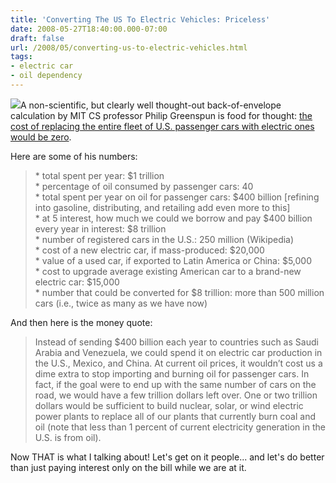 ```yaml
---
title: 'Converting The US To Electric Vehicles: Priceless'
date: 2008-05-27T18:40:00.000-07:00
draft: false
url: /2008/05/converting-us-to-electric-vehicles.html
tags: 
- electric car
- oil dependency
---
```


[![](http://www.defenselink.mil/dodcmsshare/homepagephoto/2007-05/hires_070525-D-7203T-012.JPG)](http://www.defenselink.mil/dodcmsshare/homepagephoto/2007-05/hires_070525-D-7203T-012.JPG)A non-scientific, but clearly well thought-out back-of-envelope calculation by MIT CS professor Philip Greenspun is food for thought: [the cost of replacing the entire fleet of U.S. passenger cars with electric ones would be zero](http://blogs.law.harvard.edu/philg/2008/05/27/cost-of-converting-entire-us-to-electric-cars-zero/).  
  
Here are some of his numbers:  

>   
> \* total spent per year: $1 trillion  
> \* percentage of oil consumed by passenger cars: 40  
> \* total spent per year on oil for passenger cars: $400 billion \[refining into gasoline, distributing, and retailing add even more to this\]  
> \* at 5 interest, how much we could we borrow and pay $400 billion every year in interest: $8 trillion  
> \* number of registered cars in the U.S.: 250 million (Wikipedia)  
> \* cost of a new electric car, if mass-produced: $20,000  
> \* value of a used car, if exported to Latin America or China: $5,000  
> \* cost to upgrade average existing American car to a brand-new electric car: $15,000  
> \* number that could be converted for $8 trillion: more than 500 million cars (i.e., twice as many as we have now)  

  
And then here is the money quote:  
  

>   
> Instead of sending $400 billion each year to countries such as Saudi Arabia and Venezuela, we could spend it on electric car production in the U.S., Mexico, and China. At current oil prices, it wouldn’t cost us a dime extra to stop importing and burning oil for passenger cars. In fact, if the goal were to end up with the same number of cars on the road, we would have a few trillion dollars left over. One or two trillion dollars would be sufficient to build nuclear, solar, or wind electric power plants to replace all of our plants that currently burn coal and oil (note that less than 1 percent of current electricity generation in the U.S. is from oil).  

  
  
Now THAT is what I talking about! Let's get on it people... and let's do better than just paying interest only on the bill while we are at it.